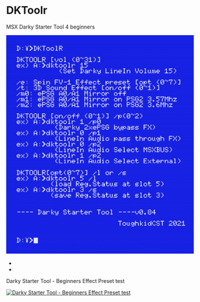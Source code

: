 # DKToolr
 MSX Darky Starter Tool 4 beginners

![MSX Darky Starter Tool 4 beginners](DKToolR.jpg)

*
*
 Darky Starter Tool - Beginners Effect Preset test
 
 
[![Darky Starter Tool - Beginners Effect Preset test](https://yt-embed.herokuapp.com/embed?v=UbZ_WyOio24)](https://youtu.be/UbZ_WyOio24 "Darky Starter Tool - Beginners Effect Preset test")
